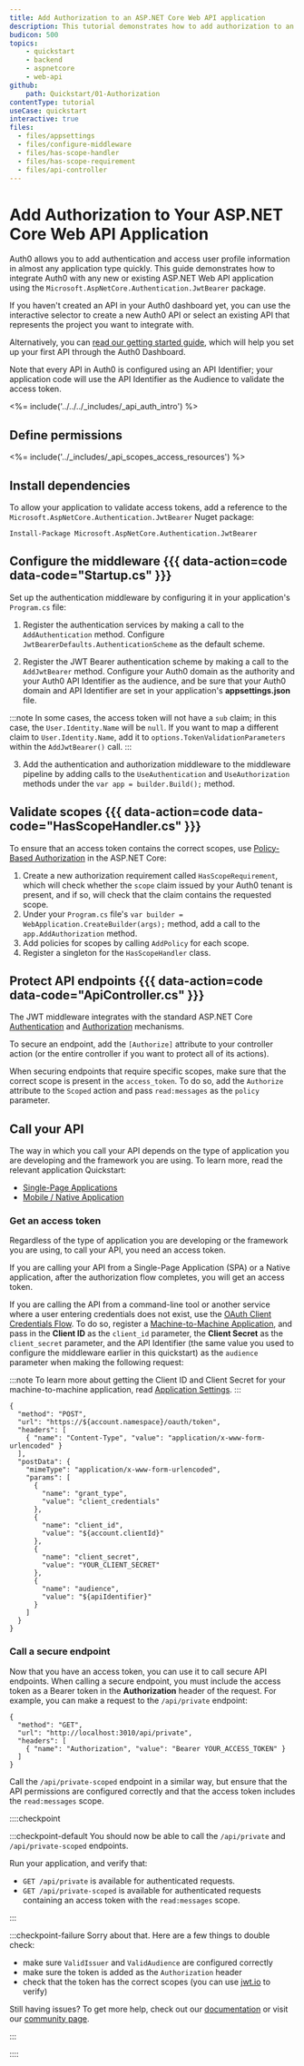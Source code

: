```yaml
---
title: Add Authorization to an ASP.NET Core Web API application
description: This tutorial demonstrates how to add authorization to an ASP.NET Core Web API application using the standard JWT middleware.
budicon: 500
topics:
    - quickstart
    - backend
    - aspnetcore
    - web-api
github:
    path: Quickstart/01-Authorization
contentType: tutorial
useCase: quickstart
interactive: true
files:
  - files/appsettings
  - files/configure-middleware
  - files/has-scope-handler
  - files/has-scope-requirement
  - files/api-controller
---
```


# Add Authorization to Your ASP.NET Core Web API Application

Auth0 allows you to add authentication and access user profile information in almost any application type quickly. This guide demonstrates how to integrate Auth0 with any new or existing ASP.NET Web API application using the `Microsoft.AspNetCore.Authentication.JwtBearer` package.

If you haven't created an API in your Auth0 dashboard yet, you can use the interactive selector to create a new Auth0 API or select an existing API that represents the project you want to integrate with. 

Alternatively, you can [read our getting started guide](/get-started/auth0-overview/set-up-apis), which will help you set up your first API through the Auth0 Dashboard.

Note that every API in Auth0 is configured using an API Identifier; your application code will use the API Identifier as the Audience to validate the access token.

<!-- markdownlint-disable MD041 MD002 -->

<%= include('../../../_includes/_api_auth_intro') %>

## Define permissions
<%= include('../_includes/_api_scopes_access_resources') %>

## Install dependencies

To allow your application to validate access tokens, add a reference to the `Microsoft.AspNetCore.Authentication.JwtBearer` Nuget package:

```text
Install-Package Microsoft.AspNetCore.Authentication.JwtBearer
```

## Configure the middleware {{{ data-action=code data-code="Startup.cs" }}}

Set up the authentication middleware by configuring it in your application's `Program.cs` file:

1. Register the authentication services by making a call to the `AddAuthentication` method. Configure `JwtBearerDefaults.AuthenticationScheme` as the default scheme.
 
2. Register the JWT Bearer authentication scheme by making a call to the `AddJwtBearer` method. Configure your Auth0 domain as the authority and your Auth0 API Identifier as the audience, and be sure that your Auth0 domain and API Identifier are set in your application's **appsettings.json** file. 

:::note
In some cases, the access token will not have a `sub` claim; in this case, the `User.Identity.Name` will be `null`. If you want to map a different claim to `User.Identity.Name`, add it to `options.TokenValidationParameters` within the `AddJwtBearer()` call.
:::

3. Add the authentication and authorization middleware to the middleware pipeline by adding calls to the `UseAuthentication` and `UseAuthorization` methods under the `var app = builder.Build();` method.

## Validate scopes {{{ data-action=code data-code="HasScopeHandler.cs" }}}

To ensure that an access token contains the correct scopes, use [Policy-Based Authorization](https://docs.microsoft.com/en-us/aspnet/core/security/authorization/policies) in the ASP.NET Core:

1. Create a new authorization requirement called `HasScopeRequirement`, which will check whether the `scope` claim issued by your Auth0 tenant is present, and if so, will check that the claim contains the requested scope.
2. Under your `Program.cs` file's `var builder = WebApplication.CreateBuilder(args);` method, add a call to the `app.AddAuthorization` method.
3. Add policies for scopes by calling `AddPolicy` for each scope.
4. Register a singleton for the `HasScopeHandler` class.

## Protect API endpoints {{{ data-action=code data-code="ApiController.cs" }}}

The JWT middleware integrates with the standard ASP.NET Core [Authentication](https://docs.microsoft.com/en-us/aspnet/core/security/authentication/) and [Authorization](https://docs.microsoft.com/en-us/aspnet/core/security/authorization/) mechanisms.

To secure an endpoint, add the `[Authorize]` attribute to your controller action (or the entire controller if you want to protect all of its actions).

When securing endpoints that require specific scopes, make sure that the correct scope is present in the `access_token`. To do so, add the `Authorize` attribute to the `Scoped` action and pass `read:messages` as the `policy` parameter.

## Call your API

The way in which you call your API depends on the type of application you are developing and the framework you are using. To learn more, read the relevant application Quickstart:

* [Single-Page Applications](/quickstart/spa)
* [Mobile / Native Application](/quickstart/native)

### Get an access token

Regardless of the type of application you are developing or the framework you are using, to call your API, you need an access token.

If you are calling your API from a Single-Page Application (SPA) or a Native application, after the authorization flow completes, you will get an access token.

If you are calling the API from a command-line tool or another service where a user entering credentials does not exist, use the [OAuth Client Credentials Flow](/api/authentication#client-credentials). To do so, register a [Machine-to-Machine Application](${manage_url}/#/applications), and pass in the **Client ID** as the `client_id` parameter, the **Client Secret** as the `client_secret` parameter, and the API Identifier (the same value you used to configure the middleware earlier in this quickstart) as the `audience` parameter when making the following request:

:::note
To learn more about getting the Client ID and Client Secret for your machine-to-machine application, read [Application Settings](/get-started/dashboard/application-settings).
:::

```har
{
  "method": "POST",
  "url": "https://${account.namespace}/oauth/token",
  "headers": [
    { "name": "Content-Type", "value": "application/x-www-form-urlencoded" }
  ],
  "postData": {
    "mimeType": "application/x-www-form-urlencoded",
    "params": [
      {
        "name": "grant_type",
        "value": "client_credentials"
      },
      {
        "name": "client_id",
        "value": "${account.clientId}"
      },
      {
        "name": "client_secret",
        "value": "YOUR_CLIENT_SECRET"
      },
      {
        "name": "audience",
        "value": "${apiIdentifier}"
      }
    ]
  }
}
```

### Call a secure endpoint

Now that you have an access token, you can use it to call secure API endpoints. When calling a secure endpoint, you must include the access token as a Bearer token in the **Authorization** header of the request. For example, you can make a request to the `/api/private` endpoint: 

```har
{
  "method": "GET",
  "url": "http://localhost:3010/api/private",
  "headers": [
    { "name": "Authorization", "value": "Bearer YOUR_ACCESS_TOKEN" }
  ]
}
```

Call the `/api/private-scoped` endpoint in a similar way, but ensure that the API permissions are configured correctly and that the access token includes the `read:messages` scope.

::::checkpoint

:::checkpoint-default
You should now be able to call the `/api/private` and `/api/private-scoped` endpoints. 

Run your application, and verify that:

- `GET /api/private` is available for authenticated requests.
- `GET /api/private-scoped` is available for authenticated requests containing an access token with the `read:messages` scope.

:::

:::checkpoint-failure
Sorry about that. Here are a few things to double check:

- make sure `ValidIssuer` and `ValidAudience` are configured correctly
- make sure the token is added as the `Authorization` header
- check that the token has the correct scopes (you can use [jwt.io](https://jwt.io/) to verify)

Still having issues? To get more help, check out our [documentation](https://auth0.com/docs) or visit our [community page](https://community.auth0.com).

:::

::::
